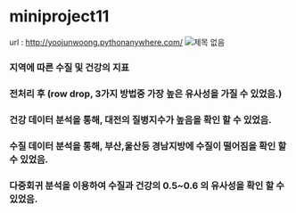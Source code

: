# miniproject11
url : http://yoojunwoong.pythonanywhere.com/
![제목 없음](https://user-images.githubusercontent.com/85270844/127461453-4f13741f-0419-418c-969f-8f7c7302fc16.png)
### 지역에 따른 수질 및 건강의 지표
### 전처리 후 (row drop, 3가지 방법중 가장 높은 유사성을 가질 수 있었음.)
### 건강 데이터 분석을 통해, 대전의 질병지수가 높음을 확인 할 수 있었음.
### 수질 데이터 분석을 통해, 부산,울산등 경남지방에 수질이 떨어짐을 확인 할 수 있었음. 
### 다중회귀 분석을 이용하여 수질과 건강의 0.5~0.6 의 유사성을 확인 할 수 있었음.
